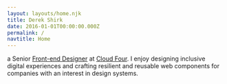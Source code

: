 ```yaml
---
layout: layouts/home.njk
title: Derek Shirk
date: 2016-01-01T00:00:00.000Z
permalink: /
navtitle: Home
---
```


a Senior [Front-end Designer](https://cloudfour.com/thinks/were-hiring-front-end-designer/) at [Cloud Four](https://cloudfour.com). I enjoy designing inclusive digital experiences and crafting resilient and reusable web components for companies with an interest in design systems.
